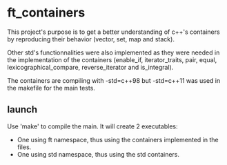 # ft_containers

This project's purpose is to get a better understanding of c++'s containers by reproducing their behavior (vector, set, map and stack).  
  
Other std's functionnalities were also implemented as they were needed in the implementation of the containers (enable_if, iterator_traits, pair, equal, lexicographical_compare, reverse_iterator and is_integral).  
  
The containers are compiling with -std=c++98 but -std=c++11 was used in the makefile for the main tests.

## launch

Use 'make' to compile the main. It will create 2 executables:
- One using ft namespace, thus using the containers implemented in the files.
- One using std namespace, thus using the std containers.
